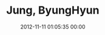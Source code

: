---
title: "Jung, ByungHyun"
date: 2012-11-11 01:05:35 00:00
permalink: /kyle0421
twitter: "kyle1511"
likes: [1478,66,1482]
id: 1461
gravatar: "http://www.gravatar.com/avatar/6358c5737f732c79fe6c428651dd8b5b"
---
